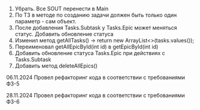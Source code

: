 1. Убрать. Все SOUT перенести в Main
2. По ТЗ в методе по созданию задачи должен быть только один параметр - сам объект.
3. После добавления Tasks.Subtask у Tasks.Epic может меняться статус. Добавить обновление статуса
4. Изменил метод getAllTasks() -> return new ArrayList<>(tasks.values());
5. Переименовал getAllEpicById(int id) в getEpicById(int id)
6. Добавить обновление статуса Tasks.Epic при действиях с Tasks.Subtask
7. Добавить метод deleteAllEpics()
   

06.11.2024
Провел рефакторинг кода в соответствии с требованиями ФЗ-5

28.11.2024
Провел рефакторинг кода в соответствии с требованиями ФЗ-6